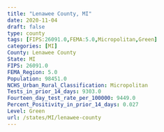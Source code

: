 ```yaml
---
title: "Lenawee County, MI"
date: 2020-11-04
draft: false
type: county
tags: [FIPS:26091.0,FEMA:5.0,Micropolitan,Green]
categories: [MI]
County: Lenawee County
State: MI
FIPS: 26091.0
FEMA_Region: 5.0
Population: 98451.0
NCHS_Urban_Rural_Classification: Micropolitan
Tests_in_prior_14_days: 9303.0
Fourteen_day_test_rate_per_100000: 9449.0
Percent_Positivity_in_prior_14_days: 0.027
Level: Green
url: /states/MI/lenawee-county
---
```



